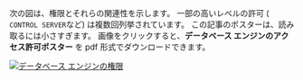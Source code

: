 次の図は、権限とそれらの関連性を示します。 一部の高いレベルの許可 ( `CONTROL SERVER`など) は複数回列挙されています。 この記事のポスターは、読み取るには小さすぎます。 画像をクリックすると、**データベース エンジンのアクセス許可ポスター** を pdf 形式でダウンロードできます。  
  
 [![データベース エンジンの権限](../media/database-engine-permissions/database-engine-permissions.png)](https://aka.ms/sql-permissions-poster)